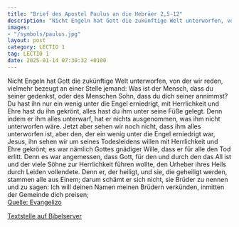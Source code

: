 ```yaml
---
title: "Brief des Apostel Paulus an die Hebräer 2,5-12"
description: "Nicht Engeln hat Gott die zukünftige Welt unterworfen, von der wir reden, vielmehr bezeugt an einer Stelle jemand: Was ist der Mensch, dass du seiner gedenkst, oder des Menschen Sohn, dass du dich seiner annimmst? Du hast ihn nur ein wenig unter die Engel erniedrigt, mit Herrlich...."
images:
- "/symbols/paulus.jpg"
layout: post
category: LECTIO 1
tag: LECTIO 1
date: 2025-01-14 07:30:32 +0100
---
```

Nicht Engeln hat Gott die zukünftige Welt unterworfen, von der wir reden,
vielmehr bezeugt an einer Stelle jemand: Was ist der Mensch, dass du seiner gedenkst, oder des Menschen Sohn, dass du dich seiner annimmst?
Du hast ihn nur ein wenig unter die Engel erniedrigt, mit Herrlichkeit und Ehre hast du ihn gekrönt,
alles hast du ihm unter seine Füße gelegt.<!--more--> Denn indem er ihm alles unterwarf, hat er nichts ausgenommen, was ihm nicht unterworfen wäre. Jetzt aber sehen wir noch nicht, dass ihm alles unterworfen ist,
aber den, der ein wenig unter die Engel erniedrigt war, Jesus, ihn sehen wir um seines Todesleidens willen mit Herrlichkeit und Ehre gekrönt; es war nämlich Gottes gnädiger Wille, dass er für alle den Tod erlitt.
Denn es war angemessen, dass Gott, für den und durch den das All ist und der viele Söhne zur Herrlichkeit führen wollte, den Urheber ihres Heils durch Leiden vollendete.
Denn er, der heiligt, und sie, die geheiligt werden, stammen alle aus Einem; darum schämt er sich nicht, sie Brüder zu nennen
und zu sagen: Ich will deinen Namen meinen Brüdern verkünden, inmitten der Gemeinde dich preisen;<br>
[Quelle: Evangelizo](https://evangeliumtagfuertag.org/DE/gospel)

[Textstelle auf Bibelserver](https://www.bibleserver.com/EU/Hebräer2,5-12)
